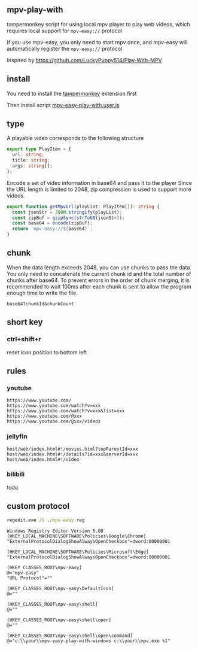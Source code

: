 ## mpv-play-with

tampermonkey script for using local mpv player to play web videos, which requires local support for `mpv-easy://` protocol

If you use mpv-easy, you only need to start mpv once, and mpv-easy will automatically register the `mpv-easy://` protocol

Inspired by https://github.com/LuckyPuppy514/Play-With-MPV

## install

You need to install the [tampermonkey](https://www.tampermonkey.net/) extension first

Then install script [mpv-easy-play-with.user.js](https://github.com/mpv-easy/mpv-easy/releases/latest/download/mpv-easy-play-with.user.js)

## type

A playable video corresponds to the following structure

```ts
export type PlayItem = {
  url: string;
  title: string;
  args: string[];
};
```

Encode a set of video information in base64 and pass it to the player
Since the URL length is limited to 2048, zip compression is used to support more videos.

```ts
export function getMpvUrl(playList: PlayItem[]): string {
  const jsonStr = JSON.stringify(playList);
  const zipBuf = gzipSync(strToU8(jsonStr));
  const base64 = encode(zipBuf);
  return `mpv-easy://${base64}`;
}
```

## chunk

When the data length exceeds 2048, you can use chunks to pass the data. You only need to concatenate the current chunk id and the total number of chunks after base64.
To prevent errors in the order of chunk merging, it is recommended to wait 100ms after each chunk is sent to allow the program enough time to write the file.

```
base64?chunkId&chunkCount
```

## short key

### ctrl+shift+r
reset icon position to bottom left

## rules

### youtube

```
https://www.youtube.com/
https://www.youtube.com/watch?v=xxx
https://www.youtube.com/watch?v=xxx&list=xxx
https://www.youtube.com/@xxx
https://www.youtube.com/@xxx/videos
```

### jellyfin

```
host/web/index.html#!/movies.html?topParentId=xxx
host/web/index.html#!/details?id=xxx&serverId=xxx
host/web/index.html#!/video
```

### bilibili
todo


## custom protocol

```cmd
regedit.exe /S ./mpv-easy.reg
```

```
Windows Registry Editor Version 5.00
[HKEY_LOCAL_MACHINE\SOFTWARE\Policies\Google\Chrome]
"ExternalProtocolDialogShowAlwaysOpenCheckbox"=dword:00000001

[HKEY_LOCAL_MACHINE\SOFTWARE\Policies\Microsoft\Edge]
"ExternalProtocolDialogShowAlwaysOpenCheckbox"=dword:00000001

[HKEY_CLASSES_ROOT\mpv-easy]
@="mpv-easy"
"URL Protocol"=""

[HKEY_CLASSES_ROOT\mpv-easy\DefaultIcon]
@=""

[HKEY_CLASSES_ROOT\mpv-easy\shell]
@=""

[HKEY_CLASSES_ROOT\mpv-easy\shell\open]
@=""

[HKEY_CLASSES_ROOT\mpv-easy\shell\open\command]
@="c:\\your\\mpv-easy-play-with-windows c:\\your\\mpv.exe %1"
```
